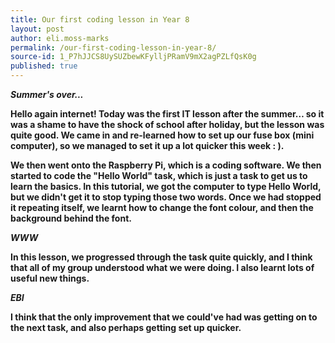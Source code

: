 ```yaml
---
title: Our first coding lesson in Year 8
layout: post
author: eli.moss-marks
permalink: /our-first-coding-lesson-in-year-8/
source-id: 1_P7hJJCS8UySUZbewKFylljPRamV9mX2agPZLfQsK0g
published: true
---
```

**_Summer's over..._**

**Hello again internet! Today was the first IT lesson after the summer… so it was a shame to have the shock of school after holiday, but the lesson was quite good. We came in and re-learned how to set up our fuse box (mini computer), so we managed to set it up a lot quicker this week :  ).**

**We then went onto the Raspberry Pi, which is a coding software. We then started to code the "Hello World" task, which is just a task to get us to learn the basics. In this tutorial, we got the computer to type Hello World, but we didn't get it to stop typing those two words. Once we had stopped it repeating itself, we learnt how to change the font colour, and then the background behind the font.**

**_WWW_**

**In this lesson, we progressed through the task quite quickly, and I think that all of my group understood what we were doing. I also learnt lots of useful new things.**

**_EBI_**

**I think that the only improvement that we could've had was getting on to the next task, and also perhaps getting set up quicker.**

